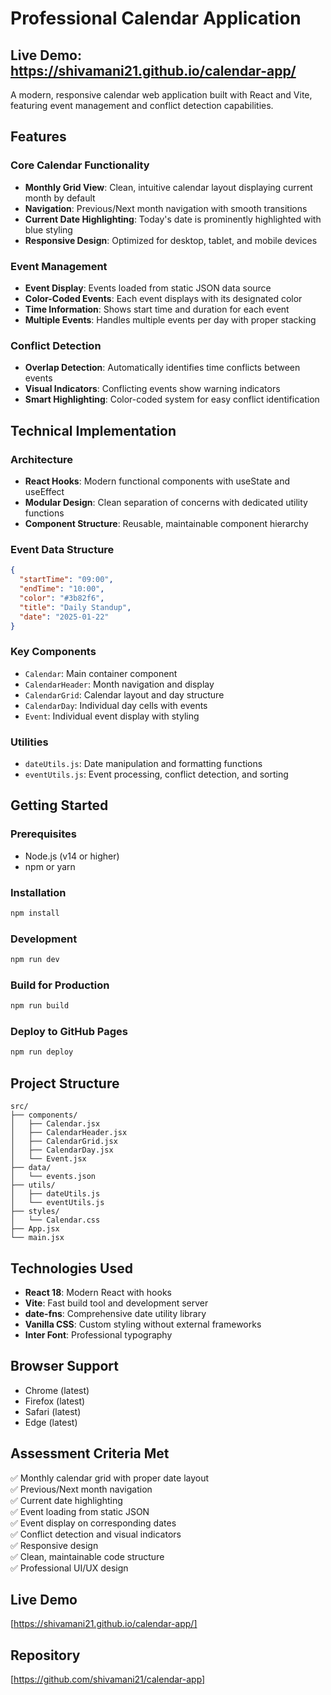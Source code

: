 # Professional Calendar Application

## Live Demo: https://shivamani21.github.io/calendar-app/

A modern, responsive calendar web application built with React and Vite, featuring event management and conflict detection capabilities.

## Features

### Core Calendar Functionality
- **Monthly Grid View**: Clean, intuitive calendar layout displaying current month by default
- **Navigation**: Previous/Next month navigation with smooth transitions
- **Current Date Highlighting**: Today's date is prominently highlighted with blue styling
- **Responsive Design**: Optimized for desktop, tablet, and mobile devices

### Event Management
- **Event Display**: Events loaded from static JSON data source
- **Color-Coded Events**: Each event displays with its designated color
- **Time Information**: Shows start time and duration for each event
- **Multiple Events**: Handles multiple events per day with proper stacking

### Conflict Detection
- **Overlap Detection**: Automatically identifies time conflicts between events
- **Visual Indicators**: Conflicting events show warning indicators
- **Smart Highlighting**: Color-coded system for easy conflict identification

## Technical Implementation

### Architecture
- **React Hooks**: Modern functional components with useState and useEffect
- **Modular Design**: Clean separation of concerns with dedicated utility functions
- **Component Structure**: Reusable, maintainable component hierarchy

### Event Data Structure
```json
{
  "startTime": "09:00",
  "endTime": "10:00", 
  "color": "#3b82f6",
  "title": "Daily Standup",
  "date": "2025-01-22"
}
```

### Key Components
- `Calendar`: Main container component
- `CalendarHeader`: Month navigation and display
- `CalendarGrid`: Calendar layout and day structure
- `CalendarDay`: Individual day cells with events
- `Event`: Individual event display with styling

### Utilities
- `dateUtils.js`: Date manipulation and formatting functions
- `eventUtils.js`: Event processing, conflict detection, and sorting

## Getting Started

### Prerequisites
- Node.js (v14 or higher)
- npm or yarn

### Installation
```bash
npm install
```

### Development
```bash
npm run dev
```

### Build for Production
```bash
npm run build
```

### Deploy to GitHub Pages
```bash
npm run deploy
```

## Project Structure
```
src/
├── components/
│   ├── Calendar.jsx
│   ├── CalendarHeader.jsx
│   ├── CalendarGrid.jsx
│   ├── CalendarDay.jsx
│   └── Event.jsx
├── data/
│   └── events.json
├── utils/
│   ├── dateUtils.js
│   └── eventUtils.js
├── styles/
│   └── Calendar.css
├── App.jsx
└── main.jsx
```

## Technologies Used
- **React 18**: Modern React with hooks
- **Vite**: Fast build tool and development server
- **date-fns**: Comprehensive date utility library
- **Vanilla CSS**: Custom styling without external frameworks
- **Inter Font**: Professional typography

## Browser Support
- Chrome (latest)
- Firefox (latest)
- Safari (latest)
- Edge (latest)

## Assessment Criteria Met
✅ Monthly calendar grid with proper date layout  
✅ Previous/Next month navigation  
✅ Current date highlighting  
✅ Event loading from static JSON  
✅ Event display on corresponding dates  
✅ Conflict detection and visual indicators  
✅ Responsive design  
✅ Clean, maintainable code structure  
✅ Professional UI/UX design  

## Live Demo
[https://shivamani21.github.io/calendar-app/]

## Repository
[https://github.com/shivamani21/calendar-app]
